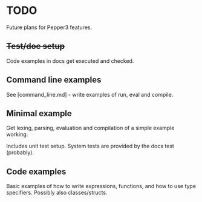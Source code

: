 # TODO

Future plans for Pepper3 features.

## ~~Test/doc setup~~

Code examples in docs get executed and checked.

## Command line examples

See [command_line.md] - write examples of run, eval and compile.

## Minimal example

Get lexing, parsing, evaluation and compilation of a simple example working.

Includes unit test setup.  System tests are provided by the docs test
(probably).

## Code examples

Basic examples of how to write expressions, functions, and how to use type
specifiers.  Possibly also classes/structs.
